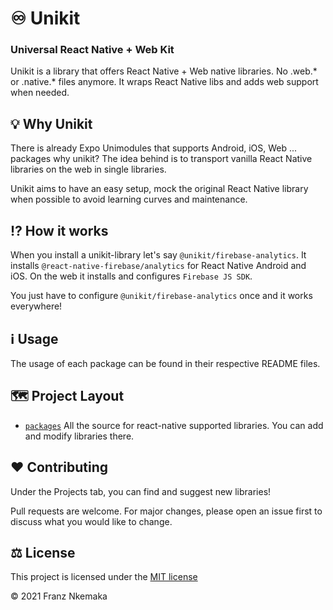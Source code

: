 # ♾️ Unikit

### Universal React Native + Web Kit

Unikit is a library that offers React Native + Web native libraries. No .web.\* or .native.\* files anymore. It wraps React Native libs and adds web support when needed.

## 💡 Why Unikit

There is already Expo Unimodules that supports Android, iOS, Web ... packages why unikit? The idea behind is to transport vanilla React Native libraries on the web in single libraries.

Unikit aims to have an easy setup, mock the original React Native library when possible to avoid learning curves and maintenance.

## ⁉ How it works

When you install a unikit-library let's say `@unikit/firebase-analytics`. It installs `@react-native-firebase/analytics` for React Native Android and iOS. On the web it installs and configures `Firebase JS SDK`.

You just have to configure `@unikit/firebase-analytics` once and it works everywhere!

## ℹ️ Usage

The usage of each package can be found in their respective README files.

## 🗺 Project Layout

- [`packages`](/packages) All the source for react-native supported libraries. You can add and modify libraries there.

## ❤️ Contributing

Under the Projects tab, you can find and suggest new libraries!

Pull requests are welcome. For major changes, please open an issue first to discuss what you would like to change.

## ⚖️ License

This project is licensed under the [MIT license](LICENSE)

© 2021 Franz Nkemaka
